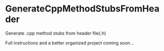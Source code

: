 # GenerateCppMethodStubsFromHeader
Generate .cpp method stubs from header file(.h)

Full instructions and a better organized project coming soon...
